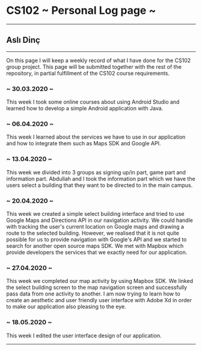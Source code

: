 # CS102 ~ Personal Log page ~
****
## Aslı Dinç
****

On this page I will keep a weekly record of what I have done for the CS102 group project. This page will be submitted together with the rest of the repository, in partial fulfillment of the CS102 course requirements.

### ~ 30.03.2020 ~
This week I took some online courses about using Android Studio and learned how to develop a simple Android application with Java.

### ~ 06.04.2020 ~
This week I learned about the services we have to use in our application and how to integrate them such as Maps SDK and Google API.

### ~ 13.04.2020 ~
This week we divided into 3 groups as signing up/in part, game part and information part. Abdullah and I took the information part which we have the users select a building that they want to be directed to in the main campus. 

### ~ 20.04.2020 ~
This week we created a simple select building interface and tried to use Google Maps and Directions API in our navigation activity. We could handle with tracking the user's current location on Google maps and drawing a route to the selected building. However, we realised that it is not quite possible for us to provide navigation with Google's API and we started to search for another open source maps SDK. We met with Mapbox which provide developers the services that we exactly need for our application. 

### ~ 27.04.2020 ~
This week we completed our map activity by using Mapbox SDK. We linked the select building screen to the map navigation screen and successfully pass data from one activity to another. I am now trying to learn how to create an aesthetic and user friendly user interface with Adobe Xd in order to make our application also pleasing to the eye.

### ~ 18.05.2020 ~
This week I edited the user interface design of our application.

****
